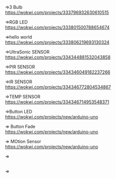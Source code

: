 =>3 Bulb</br>
https://wokwi.com/projects/333796932630610515</br>


=>RGB LED</br>
https://wokwi.com/projects/333801500788654674</br>

=>hello world</br>
https://wokwi.com/projects/333806219693130324</br>

=>UltraSonic SENSOR</br>
https://wokwi.com/projects/334344881532043858</br>

=>PIR SENSOR</br>
https://wokwi.com/projects/334346049182237266</br>

=>IR SENSOR</br>
https://wokwi.com/projects/334346772804534867</br>

=>TEMP SENSOR</br>
https://wokwi.com/projects/334346714953548371</br>

=>Button LED</br>
https://wokwi.com/projects/new/arduino-uno</br>

=> Button Fade</br>
https://wokwi.com/projects/new/arduino-uno</br>

=>  MOtion Sensor</br>
https://wokwi.com/projects/new/arduino-uno</br>

=> </br>
</br>

=> </br>
</br>
